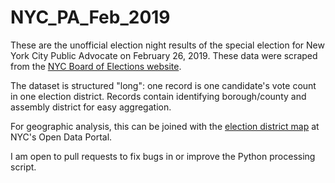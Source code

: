 # NYC_PA_Feb_2019
These are the unofficial election night results of the special election for New York City Public Advocate on February 26, 2019. These data were scraped from the [NYC Board of Elections website](https://web.enrboenyc.us/index.html).

The dataset is structured "long": one record is one candidate's vote count in one election district. Records contain identifying borough/county and assembly district for easy aggregation.

For geographic analysis, this can be joined with the [election district map](https://data.cityofnewyork.us/City-Government/Election-Districts/h2n3-98hq) at NYC's Open Data Portal.

I am open to pull requests to fix bugs in or improve the Python processing script.

